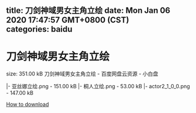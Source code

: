 
title: 刀剑神域男女主角立绘
date: Mon Jan 06 2020 17:47:57 GMT+0800 (CST)    
categories: baidu
---

# 刀剑神域男女主角立绘
size: 351.00 kB
 刀剑神域男女主角立绘 - 百度网盘云资源 - 小白盘
 
|- 亚丝娜立绘.png - 151.00 kB
|- 桐人立绘.png - 53.00 kB
|- actor2_1_0_0.png - 147.00 kB

[How to download](https://bpcam.bemobtrk.com/go/2ceec3aa-1ca2-46d6-b9ff-aaa5c184517c?jno=4682)